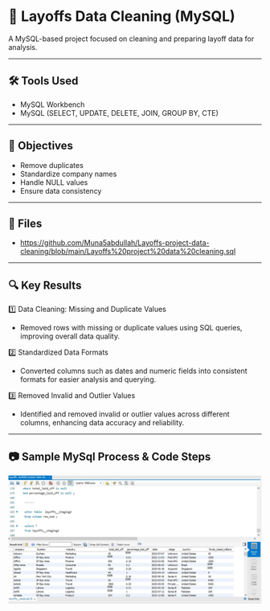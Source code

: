# 💾 Layoffs Data Cleaning (MySQL)

A MySQL-based project focused on cleaning and preparing layoff data for analysis.

---
## 🛠 Tools Used
- MySQL Workbench  
- MySQL (SELECT, UPDATE, DELETE, JOIN, GROUP BY, CTE)
---
## 🎯 Objectives
- Remove duplicates  
- Standardize company names  
- Handle NULL values  
- Ensure data consistency
---
## 📂 Files
- https://github.com/Muna5abdullah/Layoffs-project-data-cleaning/blob/main/Layoffs%20project%20data%20cleaning.sql
---
## 🔍 Key Results
1️⃣ Data Cleaning: Missing and Duplicate Values  
- Removed rows with missing or duplicate values using SQL queries, improving overall data quality.

2️⃣ Standardized Data Formats  
- Converted columns such as dates and numeric fields into consistent formats for easier analysis and querying.

3️⃣ Removed Invalid and Outlier Values  
- Identified and removed invalid or outlier values across different columns, enhancing data accuracy and reliability.
---
## 📷 Sample MySql Process & Code Steps 
![1](images/1.jpg)



